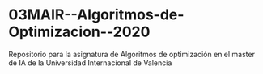 # 03MAIR--Algoritmos-de-Optimizacion--2020
Repositorio para la asignatura de Algoritmos de optimización en el master de IA de la Universidad Internacional de Valencia
